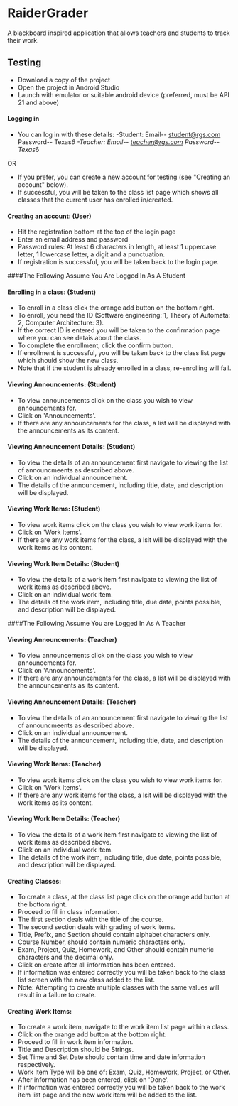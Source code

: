 # RaiderGrader
A blackboard inspired application that allows teachers and students to track their work.

## Testing
- Download a copy of the project
- Open the project in Android Studio
- Launch with emulator or suitable android device (preferred, must be API 21 and above)

#### Logging in
- You can log in with these details:
	-Student: Email-- student@rgs.com  Password-- Texas*6
	-Teacher: Email-- teacher@rgs.com  Password-- Texas*6

OR

- If you prefer, you can create a new account for testing (see "Creating an account" below).
- If successful, you will be taken to the class list page which shows all classes that the current user has enrolled in/created.

#### Creating an account: (User)
- Hit the registration bottom at the top of the login page
- Enter an email address and password
- Password rules: At least 6 characters in length, at least 1 uppercase letter, 1 lowercase letter, a digit and a punctuation.
- If registration is successful, you will be taken back to the login page.

####The Following Assume You Are Logged In As A Student

#### Enrolling in a class: (Student)
- To enroll in a class click the orange add button on the bottom right.
- To enroll, you need the ID (Software engineering: 1, Theory of Automata: 2, Computer Architecture: 3).
- If the correct ID is entered you will be taken to the confirmation page where you can see detais about the class.
- To complete the enrollment, click the confirm button.
- If enrollment is successful, you will be taken back to the class list page which should show the new class.
- Note that if the student is already enrolled in a class, re-enrolling will fail.

#### Viewing Announcements: (Student)
- To view announcements click on the class you wish to view announcements for.
- Click on 'Announcements'.
- If there are any announcements for the class, a list will be displayed with the announcements as its content.

#### Viewing Announcement Details: (Student)
- To view the details of an announcement first navigate to viewing the list of announcmeents as described above.
- Click on an individual announcement.
- The details of the announcement, including title, date, and description will be displayed.

#### Viewing Work Items: (Student)
- To view work items click on the class you wish to view work items for.
- Click on 'Work Items'.
- If there are any work items for the class, a lsit will be displayed with the work items as its content.

#### Viewing Work Item Details: (Student)
- To view the details of a work item first navigate to viewing the list of work items as described above.
- Click on an individual work item.
- The details of the work item, including title, due date, points possible, and description will be displayed.

####The Following Assume You are Logged In As A Teacher

#### Viewing Announcements: (Teacher)
- To view announcements click on the class you wish to view announcements for.
- Click on 'Announcements'.
- If there are any announcements for the class, a list will be displayed with the announcements as its content.

#### Viewing Announcement Details: (Teacher)
- To view the details of an announcement first navigate to viewing the list of announcmeents as described above.
- Click on an individual announcement.
- The details of the announcement, including title, date, and description will be displayed.

#### Viewing Work Items: (Teacher)
- To view work items click on the class you wish to view work items for.
- Click on 'Work Items'.
- If there are any work items for the class, a lsit will be displayed with the work items as its content.

#### Viewing Work Item Details: (Teacher)
- To view the details of a work item first navigate to viewing the list of work items as described above.
- Click on an individual work item.
- The details of the work item, including title, due date, points possible, and description will be displayed.

#### Creating Classes:
- To create a class, at the class list page click on the orange add button at the bottom right.
- Proceed to fill in class information. 
- The first section deals with the title of the course.
- The second section deals with grading of work items.
- Title, Prefix, and Section should contain alphabet characters only.
- Course Number, should contain numeric characters only.
- Exam, Project, Quiz, Homework, and Other should contain numeric characters and the decimal only.
- Click on create after all information has been entered.
- If information was entered correctly you will be taken back to the class list screen with the new class added to the list.
- Note: Attempting to create multiple classes with the same values will result in a failure to create.

#### Creating Work Items:
- To create a work item, navigate to the work item list page within a class.
- Click on the orange add button at the bottom right.
- Proceed to fill in work item information.
- Title and Description should be Strings.
- Set Time and Set Date should contain time and date information respectively.
- Work Item Type will be one of: Exam, Quiz, Homework, Project, or Other.
- After information has been entered, click on 'Done'.
- If information was entered correctly you will be taken back to the work item list page and the new work item will be added to the list.

